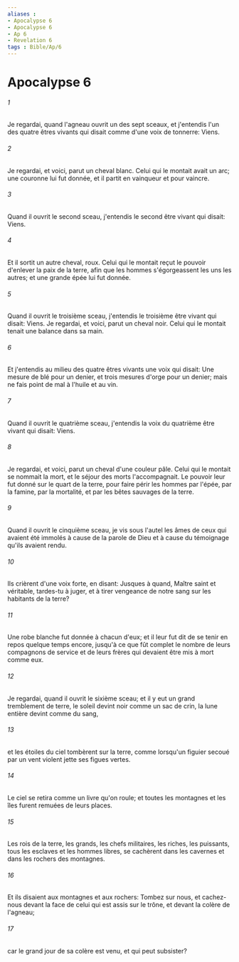 ```yaml
---
aliases : 
- Apocalypse 6
- Apocalypse 6
- Ap 6
- Revelation 6
tags : Bible/Ap/6
---
```


# Apocalypse 6

###### 1
Je regardai, quand l'agneau ouvrit un des sept sceaux, et j'entendis l'un des quatre êtres vivants qui disait comme d'une voix de tonnerre: Viens.
###### 2
Je regardai, et voici, parut un cheval blanc. Celui qui le montait avait un arc; une couronne lui fut donnée, et il partit en vainqueur et pour vaincre.
###### 3
Quand il ouvrit le second sceau, j'entendis le second être vivant qui disait: Viens.
###### 4
Et il sortit un autre cheval, roux. Celui qui le montait reçut le pouvoir d'enlever la paix de la terre, afin que les hommes s'égorgeassent les uns les autres; et une grande épée lui fut donnée.
###### 5
Quand il ouvrit le troisième sceau, j'entendis le troisième être vivant qui disait: Viens. Je regardai, et voici, parut un cheval noir. Celui qui le montait tenait une balance dans sa main.
###### 6
Et j'entendis au milieu des quatre êtres vivants une voix qui disait: Une mesure de blé pour un denier, et trois mesures d'orge pour un denier; mais ne fais point de mal à l'huile et au vin.
###### 7
Quand il ouvrit le quatrième sceau, j'entendis la voix du quatrième être vivant qui disait: Viens.
###### 8
Je regardai, et voici, parut un cheval d'une couleur pâle. Celui qui le montait se nommait la mort, et le séjour des morts l'accompagnait. Le pouvoir leur fut donné sur le quart de la terre, pour faire périr les hommes par l'épée, par la famine, par la mortalité, et par les bêtes sauvages de la terre.
###### 9
Quand il ouvrit le cinquième sceau, je vis sous l'autel les âmes de ceux qui avaient été immolés à cause de la parole de Dieu et à cause du témoignage qu'ils avaient rendu.
###### 10
Ils crièrent d'une voix forte, en disant: Jusques à quand, Maître saint et véritable, tardes-tu à juger, et à tirer vengeance de notre sang sur les habitants de la terre?
###### 11
Une robe blanche fut donnée à chacun d'eux; et il leur fut dit de se tenir en repos quelque temps encore, jusqu'à ce que fût complet le nombre de leurs compagnons de service et de leurs frères qui devaient être mis à mort comme eux.
###### 12
Je regardai, quand il ouvrit le sixième sceau; et il y eut un grand tremblement de terre, le soleil devint noir comme un sac de crin, la lune entière devint comme du sang,
###### 13
et les étoiles du ciel tombèrent sur la terre, comme lorsqu'un figuier secoué par un vent violent jette ses figues vertes.
###### 14
Le ciel se retira comme un livre qu'on roule; et toutes les montagnes et les îles furent remuées de leurs places.
###### 15
Les rois de la terre, les grands, les chefs militaires, les riches, les puissants, tous les esclaves et les hommes libres, se cachèrent dans les cavernes et dans les rochers des montagnes.
###### 16
Et ils disaient aux montagnes et aux rochers: Tombez sur nous, et cachez-nous devant la face de celui qui est assis sur le trône, et devant la colère de l'agneau;
###### 17
car le grand jour de sa colère est venu, et qui peut subsister?

